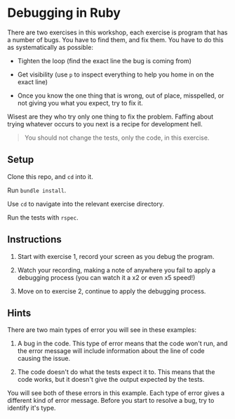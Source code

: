 # Debugging in Ruby

There are two exercises in this workshop, each exercise is program that has a number of bugs. You have to find them, and fix them. You have to do this as systematically as possible:

- Tighten the loop (find the exact line the bug is coming from)

- Get visibility (use `p` to inspect everything to help you home in on the exact line)

- Once you know the one thing that is wrong, out of place, misspelled, or not giving you what you expect, try to fix it.

Wisest are they who try only one thing to fix the problem. Faffing about trying whatever occurs to you next is a recipe for development hell.

> You should not change the tests, only the code, in this exercise.

## Setup

Clone this repo, and `cd` into it.

Run `bundle install`.

Use `cd` to navigate into the relevant exercise directory.

Run the tests with `rspec`.

## Instructions

1. Start with exercise 1, record your screen as you debug the program.

2. Watch your recording, making a note of anywhere you fail to apply a debugging process (you can watch it a x2 or even x5 speed!)

3. Move on to exercise 2, continue to apply the debugging process.

## Hints

There are two main types of error you will see in these examples:

1. A bug in the code. This type of error means that the code won't run, and the error message will include information about the line of code causing the issue.

2. The code doesn't do what the tests expect it to. This means that the code works, but it doesn't give the output expected by the tests.

You will see both of these errors in this example. Each type of error gives a different kind of error message. Before you start to resolve a bug, try to identify it's type.

